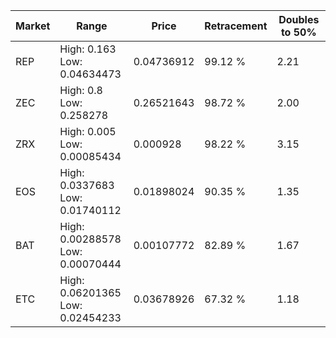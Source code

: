 | Market | Range | Price| Retracement | Doubles to 50% |
| --- | --- | --- | --- | --- |
| REP | High: 0.163<br />Low: 0.04634473 | 0.04736912 | 99.12 % | 2.21 |
| ZEC | High: 0.8<br />Low: 0.258278 | 0.26521643 | 98.72 % | 2.00 |
| ZRX | High: 0.005<br />Low: 0.00085434 | 0.000928 | 98.22 % | 3.15 |
| EOS | High: 0.0337683<br />Low: 0.01740112 | 0.01898024 | 90.35 % | 1.35 |
| BAT | High: 0.00288578<br />Low: 0.00070444 | 0.00107772 | 82.89 % | 1.67 |
| ETC | High: 0.06201365<br />Low: 0.02454233 | 0.03678926 | 67.32 % | 1.18 |
